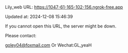 Lily_web URL: https://1047-61-165-102-156.ngrok-free.app

Updated at: 2024-12-08 15:46:39

If you cannot open this URL, the server might be down.

Please contact: 

goley04@foxmail.com Or Wechat:GL_yeaH